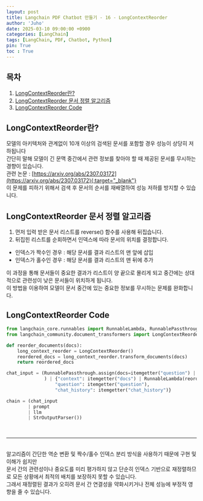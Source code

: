```yaml
---
layout: post
title: Langchain PDF Chatbot 만들기 - 16 - LongContextReorder
author: 'Juho'
date: 2025-03-10 09:00:00 +0900
categories: [LangChain]
tags: [LangChain, PDF, Chatbot, Python]
pin: True
toc : True
---
```


<style>
  th{
    font-weight: bold;
    text-align: center;
    background-color: white;
  }
  td{
    background-color: white;
  }

</style>

## 목차
1. [LongContextReorder란?](#longcontextreorder란)
2. [LongContextReorder 문서 정렬 알고리즘](#longcontextreorder-문서-정렬-알고리즘)
3. [LongContextReorder Code](#longcontextreorder-code)

## LongContextReorder란?
모델의 아키텍처와 관계없이 10개 이상의 검색된 문서를 포함할 경우 성능이 상당히 저하됩니다 <br/>
간단히 말해 모델이 긴 문맥 중간에서 관련 정보를 찾아야 할 때 제공된 문서를 무시하는 경향이 있습니다.<br/>
관련 논문 : [https://arxiv.org/abs/2307.03172](https://arxiv.org/abs/2307.03172){:target="_blank"} <br/>
이 문제를 피하기 위해서 검색 후 문서의 순서를 재배열하여 성능 저하를 방지할 수 있습니다.<br/>

## LongContextReorder 문서 정렬 알고리즘 <br/>
1) 먼저 입력 받은 문서 리스트를 reverse() 함수를 사용해 뒤집습니다. <br>
2) 뒤집힌 리스트를 순회하면서 인덱스에 따라 문서의 위치를 결정합니다. <br/>
- 인덱스가 짝수인 경우 : 해당 문서를 결과 리스트의 맨 앞에 삽입 <br/>
- 인덱스가 홀수인 경우 : 해당 문서를 결과 리스트의 맨 뒤에 추가 <br/>

이 과정을 통해 문서들이 중요한 결과가 리스트이 양 끝으로 몰리게 되고 중간에는 상대적으로 관련성이 낮은 문서들이 위치하게 됩니다. <br/>
이 방법을 이용하여 모델이 문서 중간에 있는 중요한 정보를 무시하는 문제를 완화합니다.<br/>

## LongContextReorder Code
```python
from langchain_core.runnables import RunnableLambda, RunnablePassthrough
from langchain_community.document_transformers import LongContextReorder

def reorder_documents(docs):
    long_context_reorder = LongContextReorder()
    reordered_docs = long_context_reorder.transform_documents(docs)
    return reordered_docs

chat_input = (RunnablePassthrough.assign(docs=itemgetter("question") | multi_query_retriever)
              ) | {"context": itemgetter("docs") | RunnableLambda(reorder_documents),
                  "question": itemgetter("question"),
                  "chat_history": itemgetter("chat_history")}

chain = (chat_input
        | prompt
        | llm
        | StrOutputParser())
```



<br/>

--- 

<br/>
알고리즘이 간단한 역순 변환 및 짝수/홀수 인덱스 분리 방식을 사용하기 때문에 구현 및 이해가 쉽지만 <br/>
문서 간의 관련성이나 중요도를 미리 평가하지 않고 단순히 인덱스 기반으로 재정렬하므로 모든 상황에서 최적의 배치를 보장하지 못할 수 있습니다. <br/>
그래서 재정렬된 결과가 오히려 문서 간 연결성을 약화시키거나 전체 성능에 부정적 영향을 줄 수 있습니다. <br/>